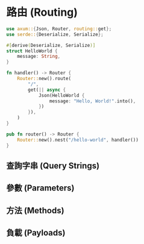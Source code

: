 # 路由 (Routing)

```rs
use axum::{Json, Router, routing::get};
use serde::{Deserialize, Serialize};

#[derive(Deserialize, Serialize)]
struct HelloWorld {
    message: String,
}

fn handler() -> Router {
    Router::new().route(
        "/",
        get(|| async {
            Json(HelloWorld {
                message: "Hello, World!".into(),
            })
        }),
    )
}

pub fn router() -> Router {
    Router::new().nest("/hello-world", handler())
}
```

## 查詢字串 (Query Strings)

## 參數 (Parameters)

## 方法 (Methods)

## 負載 (Payloads)
